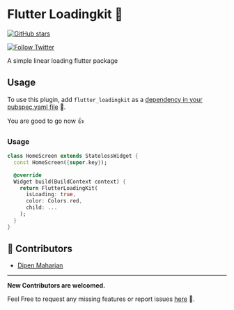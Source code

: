 # Flutter Loadingkit 🚀

[![GitHub stars](https://img.shields.io/github/stars/slimpotatoboy/flutter_loadingkit.svg?style=social)](https://github.com/slimpotatoboy/flutter_loadingkit)

[![Follow Twitter](https://img.shields.io/twitter/follow/slimpotatoboy?style=social)](https://twitter.com/intent/follow?screen_name=slimpotatoboy)

A simple linear loading flutter package

## Usage

To use this plugin, add `flutter_loadingkit` as a [dependency in your pubspec.yaml file](https://flutter.dev/docs/development/platform-integration/platform-channels) 🔗.

You are good to go now 👍

### Usage

```dart
class HomeScreen extends StatelessWidget {
  const HomeScreen({super.key});

  @override
  Widget build(BuildContext context) {
    return FlutterLoadingKit(
      isLoading: true,
      color: Colors.red,
      child: ...
    );
  }
}
```

## 🚀 Contributors

- [Dipen Maharjan](https://dipenmaharjan.com.np/)

---

**New Contributors are welcomed.**

Feel Free to request any missing features or report issues [here](https://github.com/slimpotatoboy/flutter_loadingkit/issues) 🔗.
